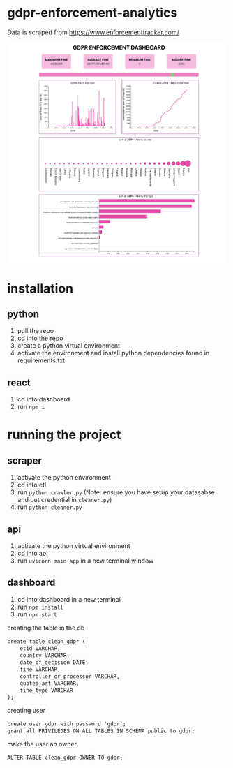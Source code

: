 # gdpr-enforcement-analytics

Data is scraped from https://www.enforcementtracker.com/

![Alt text](image.png)

# installation

## python

1. pull the repo
2. cd into the repo
3. create a python virtual environment
4. activate the environment and install python dependencies found in requirements.txt

## react

1. cd into dashboard
2. run `npm i`

# running the project

## scraper

1. activate the python environment
2. cd into etl
3. run `python crawler.py` (Note: ensure you have setup your datasabse and put credential in `cleaner.py`)
4. run `python cleaner.py`

## api

1. activate the python virtual environment
2. cd into api
3. run `uvicorn main:app` in a new terminal window

## dashboard

1. cd into dashboard in a new terminal
2. run `npm install`
3. run `npm start` 

creating the table in the db
```
create table clean_gdpr (
	etid VARCHAR,
	country VARCHAR,
	date_of_decision DATE,
	fine VARCHAR,
	controller_or_processor VARCHAR,
	quoted_art VARCHAR,
	fine_type VARCHAR
);
```

creating user 
```
create user gdpr with password 'gdpr';
grant all PRIVILEGES ON ALL TABLES IN SCHEMA public to gdpr;
```

make the user an owner
```
ALTER TABLE clean_gdpr OWNER TO gdpr;
```
